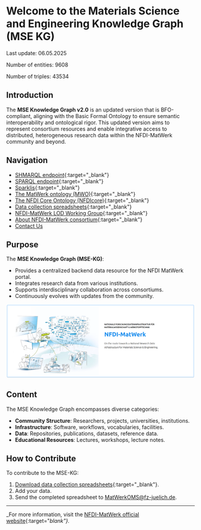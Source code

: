 # Welcome to the Materials Science and Engineering Knowledge Graph (MSE KG)
Last update: 06.05.2025

Number of entities: 9608

Number of triples: 43534


## Introduction

The **MSE Knowledge Graph v2.0** is an updated version that is BFO-compliant, aligning with the Basic Formal Ontology to ensure semantic interoperability and ontological rigor. This updated version aims to represent consortium resources and enable integrative access to distributed, heterogeneous research data within the NFDI-MatWerk community and beyond.

## Navigation

- [SHMARQL endpoint](https://nfdi.fiz-karlsruhe.de/matwerk/shmarql/){:target="_blank"}
- [SPARQL endpoint](https://nfdi.fiz-karlsruhe.de/matwerk/sparql){:target="_blank"}
- [Sparklis](http://www.irisa.fr/LIS/ferre/sparklis/osparklis.html?title=Core%20English%20DBpedia&endpoint=https%3A//nfdi.fiz-karlsruhe.de/matwerk/sparql){:target="_blank"}
- [The MatWerk ontology (MWO)](https://ise-fizkarlsruhe.github.io/mwo/){:target="_blank"}
- [The NFDI Core Ontology (NFDIcore)](https://ise-fizkarlsruhe.github.io/nfdicore/){:target="_blank"}
- [Data collection spreadsheets](https://drive.google.com/file/d/1GS5vKDWDPXeNWJX6UMZk78gq0gaVQ2RW/view){:target="_blank"}
- [NFDI-MatWerk LOD Working Group](https://iuc12-nfdi-matwerk-ta-oms-7fd4826d9051b0dd93b21aa77d06d1d8c71c4.pages.rwth-aachen.de/){:target="_blank"}
- [About NFDI-MatWerk consortium](https://nfdi-matwerk.de/){:target="_blank"}
- [Contact Us](mailto:MatWerkOMS@fz-juelich.de)

## Purpose

The **MSE Knowledge Graph (MSE-KG)**:

- Provides a centralized backend data resource for the NFDI MatWerk portal.
- Integrates research data from various institutions.
- Supports interdisciplinary collaboration across consortiums.
- Continuously evolves with updates from the community.

![MSE-KG Visualization](img/matwerkBox.png)

## Content

The MSE Knowledge Graph encompasses diverse categories:

- **Community Structure**: Researchers, projects, universities, institutions.
- **Infrastructure**: Software, workflows, vocabularies, facilities.
- **Data**: Repositories, publications, datasets, reference data.
- **Educational Resources**: Lectures, workshops, lecture notes.

## How to Contribute

To contribute to the MSE-KG:

1. [Download data collection spreadsheets](https://drive.google.com/file/d/1GS5vKDWDPXeNWJX6UMZk78gq0gaVQ2RW/view){:target="_blank"}.
2. Add your data.
3. Send the completed spreadsheet to [MatWerkOMS@fz-juelich.de](mailto:MatWerkOMS@fz-juelich.de).


---

_For more information, visit the [NFDI-MatWerk official website](https://nfdi-matwerk.de/){:target="_blank"}._


